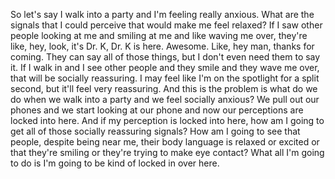  So let's say I walk into a party and I'm feeling really anxious. What are the signals that I could perceive that would make me feel relaxed? If I saw other people looking at me and smiling at me and like waving me over, they're like, hey, look, it's Dr. K, Dr. K is here. Awesome. Like, hey man, thanks for coming. They can say all of those things, but I don't even need them to say it. If I walk in and I see other people and they smile and they wave me over, that will be socially reassuring. I may feel like I'm on the spotlight for a split second, but it'll feel very reassuring. And this is the problem is what do we do when we walk into a party and we feel socially anxious? We pull out our phones and we start looking at our phone and now our perceptions are locked into here. And if my perception is locked into here, how am I going to get all of those socially reassuring signals? How am I going to see that people, despite being near me, their body language is relaxed or excited or that they're smiling or they're trying to make eye contact? What all I'm going to do is I'm going to be kind of locked in over here.